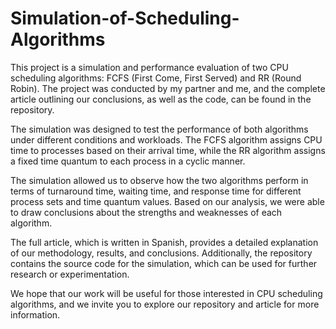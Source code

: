 # Simulation-of-Scheduling-Algorithms
This project is a simulation and performance evaluation of two CPU scheduling algorithms: FCFS (First Come, First Served) and RR (Round Robin). The project was conducted by my partner and me, and the complete article outlining our conclusions, as well as the code, can be found in the repository.

The simulation was designed to test the performance of both algorithms under different conditions and workloads. The FCFS algorithm assigns CPU time to processes based on their arrival time, while the RR algorithm assigns a fixed time quantum to each process in a cyclic manner.

The simulation allowed us to observe how the two algorithms perform in terms of turnaround time, waiting time, and response time for different process sets and time quantum values. Based on our analysis, we were able to draw conclusions about the strengths and weaknesses of each algorithm.

The full article, which is written in Spanish, provides a detailed explanation of our methodology, results, and conclusions. Additionally, the repository contains the source code for the simulation, which can be used for further research or experimentation.

We hope that our work will be useful for those interested in CPU scheduling algorithms, and we invite you to explore our repository and article for more information.
